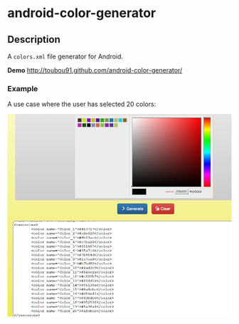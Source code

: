 # android-color-generator

<h2>Description</h2>
A <code>colors.xml</code> file generator for Android.

<b>Demo</b> <a href="http://toubou91.github.io/android-color-generator/" target="_blank">http://toubou91.github.com/android-color-generator/</a>

<h3>Example</h2>
A use case where the user has selected 20 colors:
<p align="center">
  <img  src="_img/screenshot.PNG" alt="Sample use case" />
</p>

